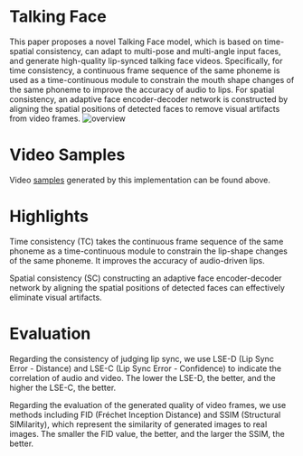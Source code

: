 # Talking Face
This paper proposes a novel Talking Face model, which is based on time-spatial consistency, can adapt to multi-pose and multi-angle input faces, and generate high-quality lip-synced talking face videos. Specifically, for time consistency, a continuous frame sequence of the same phoneme is used as a time-continuous module to constrain the mouth shape changes of the same phoneme to improve the accuracy of audio to lips. For spatial consistency, an adaptive face encoder-decoder network is constructed by aligning the spatial positions of detected faces to remove visual artifacts from video frames.
![overview](https://user-images.githubusercontent.com/114487375/209749662-98aaffc1-09ed-4e0f-aa91-cdf87006c3f6.jpg)

# Video Samples
Video [samples](demo) generated by this implementation can be found above.

# Highlights
Time consistency (TC) takes the continuous frame sequence of the same phoneme as a time-continuous module to constrain the lip-shape changes of the same phoneme. It improves the accuracy of audio-driven lips.

Spatial consistency (SC) constructing an adaptive face encoder-decoder network by aligning the spatial positions of detected faces can effectively eliminate visual artifacts.

# Evaluation
Regarding the consistency of judging lip sync, we use LSE-D (Lip Sync Error - Distance) and LSE-C (Lip Sync Error - Confidence) to indicate the correlation of audio and video. The lower the LSE-D, the better, and the higher the LSE-C, the better.

Regarding the evaluation of the generated quality of video frames, we use methods including FID (Fréchet Inception Distance) and SSIM (Structural SIMilarity), which represent the similarity of generated images to real images. The smaller the FID value, the better, and the larger the SSIM, the better.
